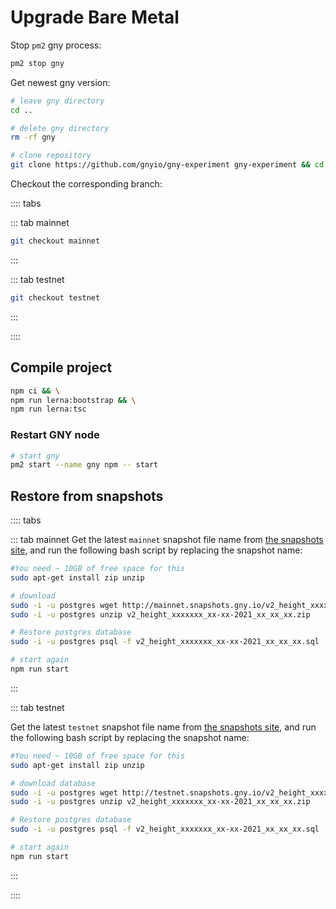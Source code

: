 # Upgrade Bare Metal

Stop `pm2` gny process:

```bash
pm2 stop gny
```

Get newest gny version:

```bash
# leave gny directory
cd ..

# delete gny directory
rm -rf gny

# clone repository
git clone https://github.com/gnyio/gny-experiment gny-experiment && cd $_
```

Checkout the corresponding branch:

:::: tabs

::: tab mainnet

```bash
git checkout mainnet
```

:::

::: tab testnet

```bash
git checkout testnet
```

:::

::::

## Compile project

```bash
npm ci && \
npm run lerna:bootstrap && \
npm run lerna:tsc
```

### Restart GNY node

```bash
# start gny
pm2 start --name gny npm -- start
```

## Restore from snapshots

:::: tabs

::: tab mainnet
Get the latest `mainnet` snapshot file name from [the snapshots site](https://mainnet.snapshots.gny.io/), and run the following bash script by replacing the snapshot name:

```bash
#You need ~ 10GB of free space for this
sudo apt-get install zip unzip

# download
sudo -i -u postgres wget http://mainnet.snapshots.gny.io/v2_height_xxxxxxx_xx-xx-2021_xx_xx_xx.zip
sudo -i -u postgres unzip v2_height_xxxxxxx_xx-xx-2021_xx_xx_xx.zip

# Restore postgres database
sudo -i -u postgres psql -f v2_height_xxxxxxx_xx-xx-2021_xx_xx_xx.sql

# start again
npm run start

```

:::

::: tab testnet

Get the latest `testnet` snapshot file name from [the snapshots site](https://testnet.snapshots.gny.io/), and run the following bash script by replacing the snapshot name:

```bash
#You need ~ 10GB of free space for this
sudo apt-get install zip unzip

# download database
sudo -i -u postgres wget http://testnet.snapshots.gny.io/v2_height_xxxxxxx_xx-xx-2021_xx_xx_xx.zip
sudo -i -u postgres unzip v2_height_xxxxxxx_xx-xx-2021_xx_xx_xx.zip

# Restore postgres database
sudo -i -u postgres psql -f v2_height_xxxxxxx_xx-xx-2021_xx_xx_xx.sql

# start again
npm run start

```

:::

::::
